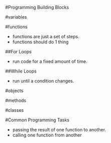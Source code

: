 #Programming Building Blocks

#variables


#functions
* functions are just a set of steps.
* functions should do 1 thing


##For Loops
* run code for a fixed amount of time.


##While Loops
* run until a condition changes.

#objects


#methods


#classes


#Common Programming Tasks
* passing the result of one function to another.
* calling one function from another
